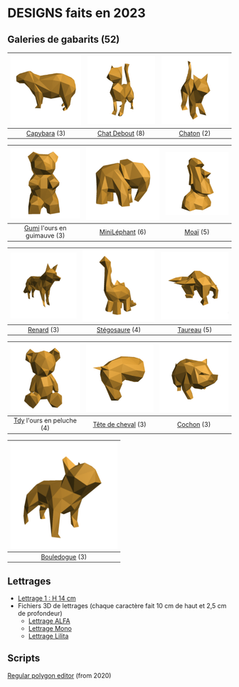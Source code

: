 # DESIGNS faits en 2023

## Galeries de gabarits (52)
| [![](https://github.com/gilboonet/designs/blob/master/2023/assets/images/miniCapybara.png)](#) | [![](https://github.com/gilboonet/designs/blob/master/2023/assets/images/miniChatDebout.png)](#) | [![](https://github.com/gilboonet/designs/blob/master/2023/assets/images/miniChaton.png)](#) |
|:--:|:--:|:--:|
|[Capybara](https://github.com/gilboonet/designs/blob/master/2023/capybara/README.md) (3)|[Chat Debout](https://github.com/gilboonet/designs/blob/master/2023/chat_debout/README.md) (8)| [Chaton](https://github.com/gilboonet/designs/blob/master/2023/chaton/README.md) (2)|

| [![](https://github.com/gilboonet/designs/blob/master/2023/assets/images/miniGumi.png)](#) | [![](https://github.com/gilboonet/designs/blob/master/2023/assets/images/miniMile.png)](#) | [![](https://github.com/gilboonet/designs/blob/master/2023/assets/images/miniMoai.png)](#) |
|:--:|:--:|:--:|
|[Gumi](https://github.com/gilboonet/designs/blob/master/2023/gumi/README.md) l'ours en guimauve (3)|[MiniLéphant](https://github.com/gilboonet/designs/blob/master/2023/mini_lephant/README.md) (6)|[Moaï](https://github.com/gilboonet/designs/blob/master/2023/moai/README.md) (5)|

| [![](https://github.com/gilboonet/designs/blob/master/2023/assets/images/miniRenard.png)](#) | [![](https://github.com/gilboonet/designs/blob/master/2023/assets/images/miniCuteDino.png)](#) | [![](https://github.com/gilboonet/designs/blob/master/2023/assets/images/miniTaureau.png)](#) |
|:--:|:--:|:--:|
|[Renard](https://github.com/gilboonet/designs/blob/master/2023/renard/README.md) (3)|[Stégosaure](https://github.com/gilboonet/designs/blob/master/2023/stegosaure/README.md) (4)|[Taureau](https://github.com/gilboonet/designs/blob/master/2023/taureau/README.md) (5)|

| [![](https://github.com/gilboonet/designs/blob/master/2023/assets/images/miniTdy.png)](#) | [![](https://github.com/gilboonet/designs/blob/master/2023/assets/images/miniTeteCheval.png)](#) | [![](https://github.com/gilboonet/designs/blob/master/2023/assets/images/miniCochon.png)](#) |
|:--:|:--:|:--:|
|[Tdy](https://github.com/gilboonet/designs/blob/master/2023/tdy/README.md) l'ours en peluche (4)|[Tête de cheval](https://github.com/gilboonet/designs/blob/master/2023/teteCheval/README.md) (3)|[Cochon](https://github.com/gilboonet/designs/blob/master/2023/Cochon/README.md) (3)|

| [![](https://github.com/gilboonet/designs/blob/master/2023/assets/images/miniBouledogue.png)](#) |
|:--:|
|[Bouledogue](https://github.com/gilboonet/designs/blob/master/2023/bouledogue/README.md) (3)|

## Lettrages
- [Lettrage 1 : H 14 cm](https://raw.githubusercontent.com/gilboonet/designs/master/2023/lettres_et_chiffres.pdf)
- Fichiers 3D de lettrages (chaque caractère fait 10 cm de haut et 2,5 cm de profondeur)
  - [Lettrage ALFA](https://github.com/gilboonet/designs/tree/master/2023/LETTRAGES/ALFA)
  - [Lettrage Mono](https://github.com/gilboonet/designs/tree/master/2023/LETTRAGES/Mono)
  - [Lettrage Lilita](https://github.com/gilboonet/designs/tree/master/2023/LETTRAGES/Lilita)

## Scripts
[Regular polygon editor](https://openjscad.xyz#https://raw.githubusercontent.com/gilboonet/designs/master/2023/RegularPolygons.js) (from 2020)
